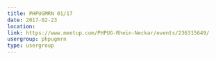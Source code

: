```yaml
---
title: PHPUGMRN 01/17
date: 2017-02-23
location: 
link: https://www.meetup.com/PHPUG-Rhein-Neckar/events/236315649/
usergroup: phpugmrn
type: usergroup
---
```

